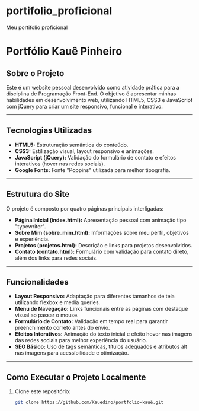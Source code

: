 # portifolio_proficional
Meu portifolio proficional




# Portfólio Kauê Pinheiro

## Sobre o Projeto

Este é um website pessoal desenvolvido como atividade prática para a disciplina de Programação Front-End. O objetivo é apresentar minhas habilidades em desenvolvimento web, utilizando HTML5, CSS3 e JavaScript com jQuery para criar um site responsivo, funcional e interativo.

---

## Tecnologias Utilizadas

- **HTML5:** Estruturação semântica do conteúdo.  
- **CSS3:** Estilização visual, layout responsivo e animações.  
- **JavaScript (jQuery):** Validação do formulário de contato e efeitos interativos (hover nas redes sociais).  
- **Google Fonts:** Fonte "Poppins" utilizada para melhor tipografia.  

---

## Estrutura do Site

O projeto é composto por quatro páginas principais interligadas:

- **Página Inicial (index.html):** Apresentação pessoal com animação tipo "typewriter".  
- **Sobre Mim (sobre_mim.html):** Informações sobre meu perfil, objetivos e experiência.  
- **Projetos (projetos.html):** Descrição e links para projetos desenvolvidos.  
- **Contato (contato.html):** Formulário com validação para contato direto, além dos links para redes sociais.

---

## Funcionalidades

- **Layout Responsivo:** Adaptação para diferentes tamanhos de tela utilizando flexbox e media queries.  
- **Menu de Navegação:** Links funcionais entre as páginas com destaque visual ao passar o mouse.  
- **Formulário de Contato:** Validação em tempo real para garantir preenchimento correto antes do envio.  
- **Efeitos Interativos:** Animação do texto inicial e efeito hover nas imagens das redes sociais para melhor experiência do usuário.  
- **SEO Básico:** Uso de tags semânticas, títulos adequados e atributos alt nas imagens para acessibilidade e otimização.

---

## Como Executar o Projeto Localmente

1. Clone este repositório:  
   ```bash
   git clone https://github.com/Kauedino/portfolio-kauê.git
